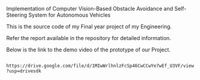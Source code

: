 Implementation of Computer Vision-Based Obstacle Avoidance and Self-Steering System for Autonomous Vehicles

This is the source code of my Final year project of my Engineering.

Refer the report available in the repository for detailed information.

Below is the link to the demo video of the prototype of our Project.

<code>
https://drive.google.com/file/d/1MIwWrlhnlzFcSp46CwCCwYe7wEf_U3VF/view?usp=drivesdk
</code>



